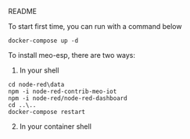 README


To start first time, you can run with a command below
```
docker-compose up -d
```

To install meo-esp, there are two ways:
1. In your shell
```
cd node-red\data
npm -i node-red-contrib-meo-iot
npm -i node-red/node-red-dashboard
cd ..\..
docker-compose restart
```

2. In your container shell

